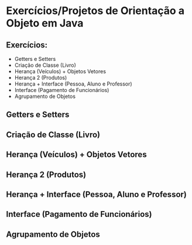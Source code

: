 # Exercícios/Projetos de Orientação a Objeto em Java

## Exercícios:
* Getters e Setters
* Criação de Classe (Livro)
* Herança (Veículos) + Objetos Vetores
* Herança 2 (Produtos)
* Herança + Interface (Pessoa, Aluno e Professor)
* Interface (Pagamento de Funcionários)
* Agrupamento de Objetos

## Getters e Setters

## Criação de Classe (Livro)

## Herança (Veículos) + Objetos Vetores

## Herança 2 (Produtos)

## Herança + Interface (Pessoa, Aluno e Professor)

## Interface (Pagamento de Funcionários)

## Agrupamento de Objetos




